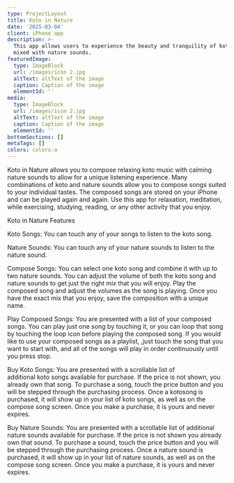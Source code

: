 ```yaml
---
type: ProjectLayout
title: Koto in Nature
date: '2025-03-04'
client: iPhone app
description: >-
  This app allows users to experience the beauty and tranquility of koto music
  mixed with nature sounds.
featuredImage:
  type: ImageBlock
  url: /images/icon 2.jpg
  altText: altText of the image
  caption: Caption of the image
  elementId: ''
media:
  type: ImageBlock
  url: /images/icon 2.jpg
  altText: altText of the image
  caption: Caption of the image
  elementId: ''
bottomSections: []
metaTags: []
colors: colors-a
---
```

Koto in Nature allows you to compose relaxing koto music with calming nature sounds to allow for a unique listening experience. Many combinations of koto and nature sounds allow you to compose songs suited to your individual tastes. The composed songs are stored on your iPhone and can be played again and again. Use this app for relaxation, meditation, while exercising, studying, reading, or any other activity that you enjoy.




Koto in Nature Features




Koto Songs: You can touch any of your songs to listen to the koto song.




Nature Sounds: You can touch any of your nature sounds to listen to the nature sound.




Compose Songs: You can select one koto song and combine it with up to two nature sounds. You can adjust the volume of both the koto song and nature sounds to get just the right mix that you will enjoy. Play the composed song and adjust the volumes as the song is playing. Once you have the exact mix that you enjoy, save the composition with a unique name. 




Play Composed Songs: You are presented with a list of your composed songs. You can play just one song by touching it, or you can loop that song by touching the loop icon before playing the composed song. If you would like to use your composed songs as a playlist, ,just touch the song that you want to start with, and all of the songs will play in order continuously until you press stop.




Buy Koto Songs: You are presented with a scrollable list of additional koto songs available for purchase. If the price is not shown, you already own that song. To purchase a song, touch the price button and you will be stepped through the purchasing process. Once a kotosong is purchased, it will show up in your list of koto songs, as well as on the compose song screen. Once you make a purchase, it is yours and never expires.




Buy Nature Sounds: You are presented with a scrollable list of additional nature sounds available for purchase. If the price is not shown you already own that sound. To purchase a sound, touch the price button and you will be stepped through the purchasing process. Once a nature sound is purchased, it will show up in your list of nature sounds, as well as on the compose song screen. Once you make a purchase, it is yours and never expires.





